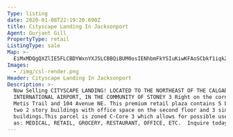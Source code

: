 ```yaml
---
Type: listing
date: 2020-01-08T22:19:20.690Z
title: Cityscape Landing In Jacksonport
Agent: Gurjant Gill
PropertyType: retail
ListingType: sale
Map: >-
  EiMxMDQgQXZlIE5FLCBDYWxnYXJ5LCBBQiBUM0osIENhbmFkYSIuKiwKFAoSCbkf1iqkZnFTEQOhBARzT6U_EhQKEgn9PKev6mRxUxHobPZDZwI1bg
Images:
  - /img/csl-render.png
Header: Cityscape Landing In Jacksonport
Description: >-
  Now Selling CITYSCAPE LANDING! LOCATED TO THE NORTHEAST OF THE CALGARY
  INTERNATIONAL AIRPORT, IN THE COMMUNITY OF STONEY 3 Right on the corner of
  Metis Trail and 104 Avenue NE. This premium retail plaza contains 5 buildings,
  two 2 story buildings with office space on the second floor and 3 single story
  buildings.This parcel is zoned C-Core 3 which allows for possible uses such
  as: MEDICAL, RETAIL, GROCERY, RESTAURANT, OFFICE, ETC.  Inquire today....
---
```


